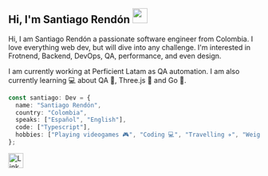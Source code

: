 ## Hi, I'm Santiago Rendón <img src="https://media.giphy.com/media/hvRJCLFzcasrR4ia7z/giphy.gif" height="30px">

Hi, I am Santiago Rendón a passionate software engineer from Colombia. I love everything web dev, but will dive into any challenge. I'm interested in Frotnend, Backend, DevOps, QA, performance, and even design.

I am currently working at Perficient Latam as QA automation.
I am also currently learning 💻 about QA 🧪, Three.js 🐉 and Go 🔵.

```ts
const santiago: Dev = {
  name: "Santiago Rendón",
  country: "Colombia",
  speaks: ["Español", "English"],
  code: ["Typescript"],
  hobbies: ["Playing videogames 🎮", "Coding 💻", "Travelling ✈️", "Weightlifting 💪"],
};
```

<a href="https://www.linkedin.com/in/sarendongi/" target="_blank" rel="noopener noreferrer">
    <img src="https://content.linkedin.com/content/dam/me/business/en-us/amp/brand-site/v2/bg/LI-Bug.svg.original.svg" alt="Linkedin logo" height="30px" width="30px">
</a>
